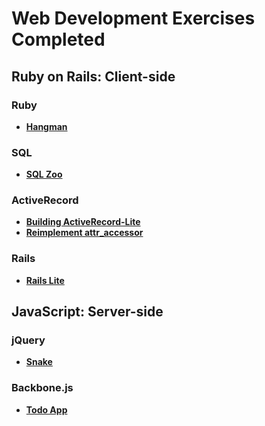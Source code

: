# Web Development Exercises Completed

## Ruby on Rails: Client-side
### Ruby
+ [**Hangman**][hangman]

[hangman]: w1d4/hangman.rb

### SQL
+ [**SQL Zoo**][sql_zoo]

[sql_zoo]: w3d1

### ActiveRecord
+ [**Building ActiveRecord-Lite**][build-your-own-ar]
+ [**Reimplement attr_accessor**][new_attr_accessor]

[build-your-own-ar]: w3d5/active_record_lite
[new_attr_accessor]: w3d5/new_attr_accessor

### Rails
+ [**Rails Lite**][rails-lite]

[rails-lite]: w4d5/rails_lite

## JavaScript: Server-side
### jQuery
+ [**Snake**][snake]

[snake]: w6d3/snake

### Backbone.js
+ [**Todo App**][todo_app]

[todo_app]: w6we/TodoApp
